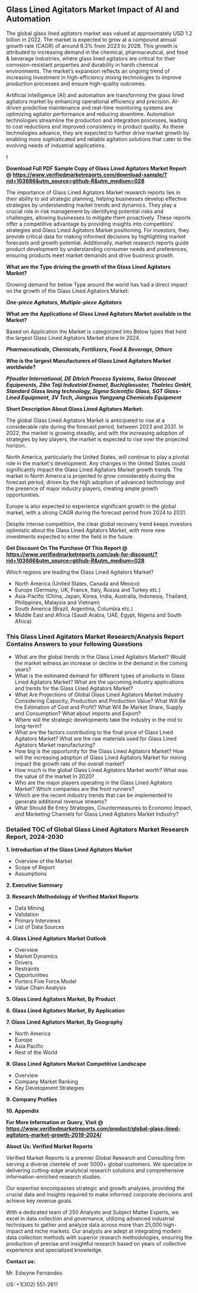 <h2>Glass Lined Agitators Market Impact of AI and Automation</h2><p>The global glass lined agitators market was valued at approximately USD 1.2 billion in 2022. The market is expected to grow at a compound annual growth rate (CAGR) of around 6.3% from 2023 to 2028. This growth is attributed to increasing demand in the chemical, pharmaceutical, and food & beverage industries, where glass lined agitators are critical for their corrosion-resistant properties and durability in harsh chemical environments. The market’s expansion reflects an ongoing trend of increasing investment in high-efficiency mixing technologies to improve production processes and ensure high-quality outcomes.</p><p>Artificial Intelligence (AI) and automation are transforming the glass lined agitators market by enhancing operational efficiency and precision. AI-driven predictive maintenance and real-time monitoring systems are optimizing agitator performance and reducing downtime. Automation technologies streamline the production and integration processes, leading to cost reductions and improved consistency in product quality. As these technologies advance, they are expected to further drive market growth by enabling more sophisticated and reliable agitation solutions that cater to the evolving needs of industrial applications.</p>t</p><p id="" class=""><strong>Download Full PDF Sample Copy of Glass Lined Agitators Market Report @ <a href="https://www.verifiedmarketreports.com/download-sample/?rid=103686&utm_source=github-R&utm_medium=028" target="_blank">https://www.verifiedmarketreports.com/download-sample/?rid=103686&utm_source=github-R&utm_medium=028</a></strong></p><p>The importance of&nbsp;Glass Lined Agitators Market research reports lies in their ability to aid strategic planning, helping businesses develop effective strategies by understanding market trends and dynamics. They play a crucial role in risk management by identifying potential risks and challenges, allowing businesses to mitigate them proactively. These reports offer a competitive advantage by providing insights into competitors' strategies and Glass Lined Agitators Market positioning. For investors, they provide critical data for making informed decisions by highlighting market forecasts and growth potential. Additionally, market research reports guide product development by understanding consumer needs and preferences, ensuring products meet market demands and drive business growth.</p><p><strong>What are the&nbsp;Type driving the growth of the Glass Lined Agitators Market?</strong></p><p id="" class="">Growing demand for below Type around the world has had a direct impact on the growth of the Glass Lined Agitators Market:</p><em><strong>One-piece Agitators, Multiple-piece Agitators</strong></em></p><strong>What are the&nbsp;Applications&nbsp;of Glass Lined Agitators Market available in the Market?</strong></p><p id="" class="">Based on Application the Market is categorized into Below types that held the largest Glass Lined Agitators Market share In 2024.</p><em><strong>Pharmaceuticals, Chemicals, Fertilizers, Food & Beverage, Others</strong></em></p><strong>Who is the largest Manufacturers of Glass Lined Agitators Market worldwide?</strong></p><p><em><strong>Pfaudler International, DE Ditrich Process Systems, Swiss Glascoat Equipments, Zibo Taiji Industrial Enamel, Buchiglasuster, Thaletec GmbH, Standard Glass lining technology, Sigma Scientific Glass, SGT Glass-Lined Equipment, 3V Tech, Jiangsus Yangyang Chemicals Equipment</strong></em></p><p id="" class=""><strong>Short Description About Glass Lined Agitators Market:</strong></p><p>The global Glass Lined Agitators Market is anticipated to rise at a considerable rate during the forecast period, between 2023 and 2031. In 2022, the market is growing steadily, and with the increasing adoption of strategies by key players, the market is expected to rise over the projected horizon.</p><p>North America, particularly the United States, will continue to play a pivotal role in the market's development. Any changes in the United States could significantly impact the Glass Lined Agitators Market growth trends. The market in North America is projected to grow considerably during the forecast period, driven by the high adoption of advanced technology and the presence of major industry players, creating ample growth opportunities.</p><p>Europe is also expected to experience significant growth in the global market, with a strong CAGR during the forecast period from 2024 to 2031.</p><p>Despite intense competition, the clear global recovery trend keeps investors optimistic about the Glass Lined Agitators Market, with more new investments expected to enter the field in the future.</p><p id="" class=""><strong>Get Discount On The Purchase Of This Report @ <a href="https://www.verifiedmarketreports.com/ask-for-discount/?rid=103686&utm_source=github-R&utm_medium=028" target="_blank">https://www.verifiedmarketreports.com/ask-for-discount/?rid=103686&utm_source=github-R&utm_medium=028</a></strong></p>Which regions are leading the Glass Lined Agitators Market?</p><ul><li>North America (United States, Canada and Mexico)</li><li>Europe (Germany, UK, France, Italy, Russia and Turkey etc.)</li><li>Asia-Pacific (China, Japan, Korea, India, Australia, Indonesia, Thailand, Philippines, Malaysia and Vietnam)</li><li>South America (Brazil, Argentina, Columbia etc.)</li><li>Middle East and Africa (Saudi Arabia, UAE, Egypt, Nigeria and South Africa)</li></ul><h3 id="" class="">This Glass Lined Agitators Market Research/Analysis Report Contains Answers to your following Questions</h3><ul><li>What are the global trends in the Glass Lined Agitators Market? Would the market witness an increase or decline in the demand in the coming years?</li><li>What is the estimated demand for different types of products in Glass Lined Agitators Market? What are the upcoming industry applications and trends for the Glass Lined Agitators Market?</li><li>What Are Projections of Global Glass Lined Agitators Market Industry Considering Capacity, Production and Production Value? What Will Be the Estimation of Cost and Profit? What Will Be Market Share, Supply and Consumption? What about imports and Export?</li><li>Where will the strategic developments take the industry in the mid to long-term?</li><li>What are the factors contributing to the final price of Glass Lined Agitators Market? What are the raw materials used for Glass Lined Agitators Market manufacturing?</li><li>How big is the opportunity for the Glass Lined Agitators Market? How will the increasing adoption of Glass Lined Agitators Market for mining impact the growth rate of the overall market?</li><li>How much is the global Glass Lined Agitators Market worth? What was the value of the market In 2020?</li><li>Who are the major players operating in the Glass Lined Agitators Market? Which companies are the front runners?</li><li>Which are the recent industry trends that can be implemented to generate additional revenue streams?</li><li>What Should Be Entry Strategies, Countermeasures to Economic Impact, and Marketing Channels for Glass Lined Agitators Market Industry?</li></ul><h3 id="" class="">Detailed TOC of Global Glass Lined Agitators Market Research Report, 2024-2030</h3><p id="" class=""><strong>1. Introduction of the Glass Lined Agitators Market</strong></p><ul><li>Overview of the Market</li><li>Scope of Report</li><li>Assumptions</li></ul><p id="" class=""><strong>2. Executive Summary</strong></p><p id="" class=""><strong>3. Research Methodology of Verified Market Reports</strong></p><ul><li>Data Mining</li><li>Validation</li><li>Primary Interviews</li><li>List of Data Sources</li></ul><p id="" class=""><strong>4. Glass Lined Agitators Market Outlook</strong></p><ul><li>Overview</li><li>Market Dynamics</li><li>Drivers</li><li>Restraints</li><li>Opportunities</li><li>Porters Five Force Model</li><li>Value Chain Analysis</li></ul><p id="" class=""><strong>5. Glass Lined Agitators Market, By Product</strong></p><p id="" class=""><strong>6. Glass Lined Agitators Market, By Application</strong></p><p id="" class=""><strong>7. Glass Lined Agitators Market, By Geography</strong></p><ul><li>North America</li><li>Europe</li><li>Asia Pacific</li><li>Rest of the World</li></ul><p id="" class=""><strong>8. Glass Lined Agitators Market Competitive Landscape</strong></p><ul><li>Overview</li><li>Company Market Ranking</li><li>Key Development Strategies</li></ul><p id="" class=""><strong>9. Company Profiles</strong></p><p id="" class=""><strong>10. Appendix</strong></p><p id="" class=""><strong>For More Information or Query, Visit @ <a href="https://www.verifiedmarketreports.com/product/global-glass-lined-agitators-market-growth-2019-2024/" target="_blank">https://www.verifiedmarketreports.com/product/global-glass-lined-agitators-market-growth-2019-2024/</a></strong></p><p id="" class=""><strong>About Us: Verified Market Reports</strong></p><p id="" class="">Verified Market Reports is a premier Global Research and Consulting firm serving a diverse clientele of over 5000+ global customers. We specialize in delivering cutting-edge analytical research solutions and comprehensive information-enriched research studies.</p><p id="" class="">Our expertise encompasses strategic and growth analyses, providing the crucial data and insights required to make informed corporate decisions and achieve key revenue goals.</p><p id="" class="">With a dedicated team of 250 Analysts and Subject Matter Experts, we excel in data collection and governance, utilizing advanced industrial techniques to gather and analyze data across more than 25,000 high-impact and niche markets. Our analysts are adept at integrating modern data collection methods with superior research methodologies, ensuring the production of precise and insightful research based on years of collective experience and specialized knowledge.</p><p id="" class=""><strong>Contact us:</strong></p><p id="" class="">Mr. Edwyne Fernandes</p><p id="" class="">US: +1(302) 551-2611</p>